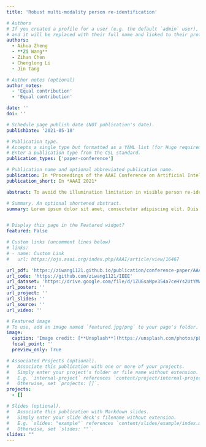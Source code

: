 ```yaml
---
title: 'Robust multi-modality person re-identification'

# Authors
# If you created a profile for a user (e.g. the default `admin` user), write the username (folder name) here
# and it will be replaced with their full name and linked to their profile.
authors:
  - Aihua Zheng
  - **Zi Wang**
  - Zihan Chen
  - Chenglong Li
  - Jin Tang

# Author notes (optional)
author_notes:
  - 'Equal contribution'
  - 'Equal contribution'

date: ''
doi: ''

# Schedule page publish date (NOT publication's date).
publishDate: '2021-05-18'

# Publication type.
# Accepts a single type but formatted as a YAML list (for Hugo requirements).
# Enter a publication type from the CSL standard.
publication_types: ['paper-conference']

# Publication name and optional abbreviated publication name.
publication: In *Proceedings of the AAAI Conference on Artificial Intelligence 2021*
publication_short: In *AAAI 2021*

abstract: To avoid the illumination limitation in visible person re-identification (Re-ID) and the heterogeneous issue in cross-modality Re-ID, we propose to utilize complementary advantages of multiple modalities including visible (RGB), near infrared (NI) and thermal infrared (TI) ones for robust person Re-ID. A novel progressive fusion network is designed to learn effective multi-modal features from single to multiple modalities and from local to global views. Our method works well in diversely challenging scenarios even in the presence of missing modalities. Moreover, we contribute a comprehensive benchmark dataset, RGBNT201, including 201 identities captured from various challenging conditions, to facilitate the research of RGB-NI-TI multi-modality person Re-ID. Comprehensive experiments on RGBNT201 dataset comparing to the state-of-the-art methods demonstrate the contribution of multi-modality person Re-ID and the effectiveness of the proposed approach, which launch a new benchmark and a new baseline for multi-modality person Re-ID.

# Summary. An optional shortened abstract.
summary: Lorem ipsum dolor sit amet, consectetur adipiscing elit. Duis posuere tellus ac convallis placerat. Proin tincidunt magna sed ex sollicitudin condimentum.


# Display this page in the Featured widget?
featured: False

# Custom links (uncomment lines below)
# links:
# - name: Custom Link
#   url: https://ojs.aaai.org/index.php/AAAI/article/view/16467

url_pdf: 'https://ziwang1121.github.io/publication/conference-paper/AAAI2021.pdf'
url_code: 'https://github.com/ziwang1121/IEEE'
url_dataset: 'https://drive.google.com/file/d/1ZUGsaMpv354a7ceHYs2UtYMWGPNTUYK2/view?usp=drive_link'
url_poster: ''
url_project: ''
url_slides: ''
url_source: ''
url_video: ''

# Featured image
# To use, add an image named `featured.jpg/png` to your page's folder.
image:
  caption: 'Image credit: [**Unsplash**](https://unsplash.com/photos/pLCdAaMFLTE)'
  focal_point: ''
  preview_only: True

# Associated Projects (optional).
#   Associate this publication with one or more of your projects.
#   Simply enter your project's folder or file name without extension.
#   E.g. `internal-project` references `content/project/internal-project/index.md`.
#   Otherwise, set `projects: []`.
projects:
  - []

# Slides (optional).
#   Associate this publication with Markdown slides.
#   Simply enter your slide deck's filename without extension.
#   E.g. `slides: "example"` references `content/slides/example/index.md`.
#   Otherwise, set `slides: ""`.
slides: ""
---
```



